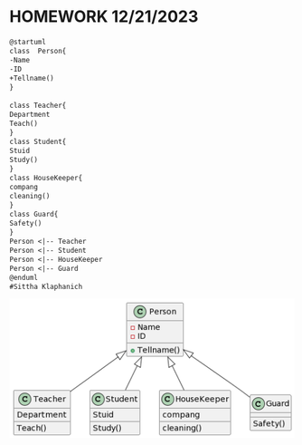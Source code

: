 # HOMEWORK 12/21/2023
```plantuml   
@startuml
class  Person{
-Name
-ID
+Tellname()
}

class Teacher{
Department
Teach()
}
class Student{
Stuid
Study()
}
class HouseKeeper{
compang
cleaning()
}
class Guard{
Safety()
}
Person <|-- Teacher
Person <|-- Student
Person <|-- HouseKeeper
Person <|-- Guard
@enduml
#Sittha Klaphanich
```
![](./image/image.png)
